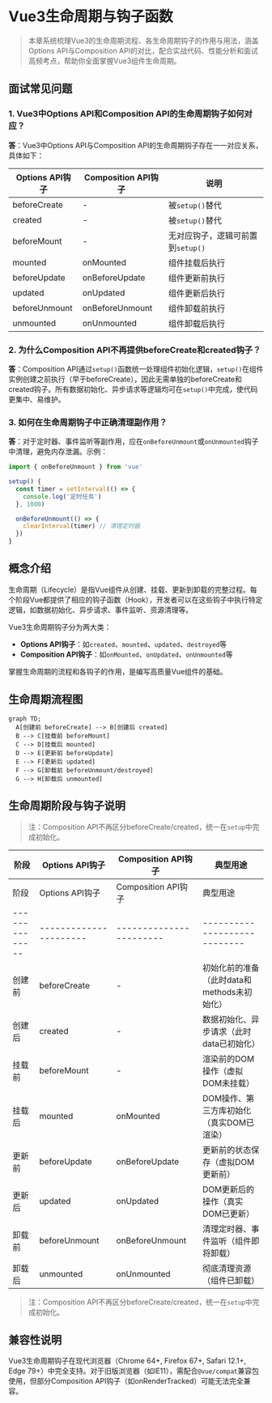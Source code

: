 # Vue3生命周期与钩子函数

> 本章系统梳理Vue3的生命周期流程、各生命周期钩子的作用与用法，涵盖Options API与Composition API的对比，配合实战代码、性能分析和面试高频考点，帮助你全面掌握Vue3组件生命周期。

## 面试常见问题

### 1. Vue3中Options API和Composition API的生命周期钩子如何对应？

**答**：Vue3中Options API与Composition API的生命周期钩子存在一一对应关系，具体如下：

| Options API钩子   | Composition API钩子   | 说明                     |
|-------------------|-----------------------|--------------------------|
| beforeCreate      | -                     | 被`setup()`替代           |
| created           | -                     | 被`setup()`替代           |
| beforeMount       | -                     | 无对应钩子，逻辑可前置到`setup()` |
| mounted           | onMounted             | 组件挂载后执行            |
| beforeUpdate      | onBeforeUpdate        | 组件更新前执行            |
| updated           | onUpdated             | 组件更新后执行            |
| beforeUnmount     | onBeforeUnmount       | 组件卸载前执行            |
| unmounted         | onUnmounted           | 组件卸载后执行            |

### 2. 为什么Composition API不再提供beforeCreate和created钩子？

**答**：Composition API通过`setup()`函数统一处理组件初始化逻辑，`setup()`在组件实例创建之前执行（早于beforeCreate），因此无需单独的beforeCreate和created钩子。所有数据初始化、异步请求等逻辑均可在`setup()`中完成，使代码更集中、易维护。

### 3. 如何在生命周期钩子中正确清理副作用？

**答**：对于定时器、事件监听等副作用，应在`onBeforeUnmount`或`onUnmounted`钩子中清理，避免内存泄漏。示例：

```javascript
import { onBeforeUnmount } from 'vue'

setup() {
  const timer = setInterval(() => {
    console.log('定时任务')
  }, 1000)

  onBeforeUnmount(() => {
    clearInterval(timer) // 清理定时器
  })
}
```

## 概念介绍

生命周期（Lifecycle）是指Vue组件从创建、挂载、更新到卸载的完整过程。每个阶段Vue都提供了相应的钩子函数（Hook），开发者可以在这些钩子中执行特定逻辑，如数据初始化、异步请求、事件监听、资源清理等。

Vue3生命周期钩子分为两大类：
- **Options API钩子**：如`created`、`mounted`、`updated`、`destroyed`等
- **Composition API钩子**：如`onMounted`、`onUpdated`、`onUnmounted`等

掌握生命周期的流程和各钩子的作用，是编写高质量Vue组件的基础。

## 生命周期流程图

```mermaid
graph TD;
  A[创建前 beforeCreate] --> B[创建后 created]
  B --> C[挂载前 beforeMount]
  C --> D[挂载后 mounted]
  D --> E[更新前 beforeUpdate]
  E --> F[更新后 updated]
  F --> G[卸载前 beforeUnmount/destroyed]
  G --> H[卸载后 unmounted]
```

## 生命周期阶段与钩子说明

> 注：Composition API不再区分beforeCreate/created，统一在`setup`中完成初始化。

| 阶段         | Options API钩子      | Composition API钩子   | 典型用途                   |
|--------------|----------------------|-----------------------|----------------------------|
| 阶段         | Options API钩子      | Composition API钩子   | 典型用途                   |
|--------------|----------------------|-----------------------|----------------------------|
| 创建前       | beforeCreate         | -                     | 初始化前的准备（此时data和methods未初始化） |
| 创建后       | created              | -                     | 数据初始化、异步请求（此时data已初始化） |
| 挂载前       | beforeMount          | -                     | 渲染前的DOM操作（虚拟DOM未挂载） |
| 挂载后       | mounted              | onMounted             | DOM操作、第三方库初始化（真实DOM已渲染） |
| 更新前       | beforeUpdate         | onBeforeUpdate        | 更新前的状态保存（虚拟DOM更新前） |
| 更新后       | updated              | onUpdated             | DOM更新后的操作（真实DOM已更新） |
| 卸载前       | beforeUnmount        | onBeforeUnmount       | 清理定时器、事件监听（组件即将卸载） |
| 卸载后       | unmounted            | onUnmounted           | 彻底清理资源（组件已卸载） |

> 注：Composition API不再区分beforeCreate/created，统一在`setup`中完成初始化。

## 兼容性说明

Vue3生命周期钩子在现代浏览器（Chrome 64+, Firefox 67+, Safari 12.1+, Edge 79+）中完全支持。对于旧版浏览器（如IE11），需配合`@vue/compat`兼容包使用，但部分Composition API钩子（如onRenderTracked）可能无法完全兼容。